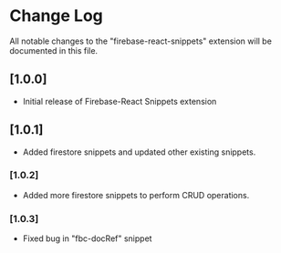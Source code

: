 # Change Log

All notable changes to the "firebase-react-snippets" extension will be documented in this file.

## [1.0.0]

- Initial release of Firebase-React Snippets extension

## [1.0.1]

- Added firestore snippets and updated other existing snippets.

### [1.0.2]

- Added more firestore snippets to perform CRUD operations.

### [1.0.3]

- Fixed bug in "fbc-docRef" snippet
